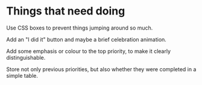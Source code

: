 # Things that need doing

Use CSS boxes to prevent things jumping around so much.

Add an "I did it" button and maybe a brief celebration animation.

Add some emphasis or colour to the top priority, to make it clearly distinguishable.

Store not only previous priorities, but also whether they were completed in a simple table.
